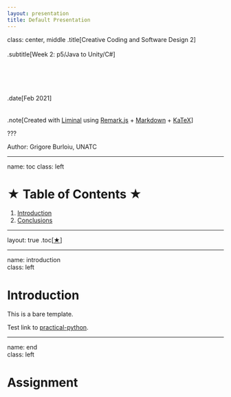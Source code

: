 ```yaml
---
layout: presentation
title: Default Presentation
---
```


class: center, middle
.title[Creative Coding and Software Design 2]
<br/><br/>
.subtitle[Week 2: p5/Java to Unity/C#]
<br/><br/><br/><br/><br/><br/>
.date[Feb 2021] 
<br/><br/><br/>
.note[Created with [Liminal](https://github.com/jonathanlilly/liminal) using [Remark.js](http://remarkjs.com/) + [Markdown](https://github.com/adam-p/markdown-here/wiki/Markdown-Cheatsheet) +  [KaTeX](https://katex.org)]

???

Author: Grigore Burloiu, UNATC
    
---
name: toc
class: left
# ★ Table of Contents ★     
      
1. [Introduction](#introduction)
1. [Conclusions](#end)

        
<!-- Comment out the next slide if you don't want the Table of Contents link -->         
---
layout: true  .toc[[★](#toc)]
        
---
name: introduction  
class: left
#  Introduction

This is a bare template.

Test link to [practical-python](../practical-python).

---

name: end       
class: left
#  Assignment